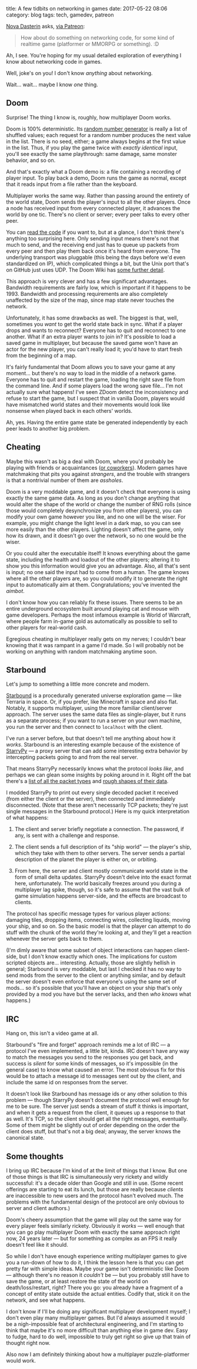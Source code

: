 title: A few tidbits on networking in games
date: 2017-05-22 08:06
category: blog
tags: tech, gamedev, patreon

[Nova Dasterin](https://www.patreon.com/user?u=2491881) asks, [via Patreon](https://www.patreon.com/eevee):

> How about do something on networking code, for some kind of realtime game (platformer or MMORPG or something). :D

Ah, I see.  You're hoping for my usual detailed exploration of everything I know about networking code in games.

Well, joke's on you!  I don't know _anything_ about networking.

Wait...  wait...  maybe I know _one_ thing.

<!-- more -->


## Doom

Surprise!  The thing I know is, roughly, how multiplayer Doom works.

Doom is 100% deterministic.  Its [random number generator](https://doomwiki.org/wiki/Pseudorandom_number_generator) is really a list of shuffled values; each request for a random number produces the next value in the list.  There is no seed, either; a game always begins at the first value in the list.  Thus, if you play the game twice with _exactly identical_ input, you'll see exactly the same playthrough: same damage, same monster behavior, and so on.

And that's exactly what a Doom demo is: a file containing a recording of player input.  To play back a demo, Doom runs the game as normal, except that it reads input from a file rather than the keyboard.

Multiplayer works the same way.  Rather than passing around the entirety of the world state, Doom sends the player's input to all the other players.  Once a node has received input from every connected player, it advances the world by one tic.  There's no client or server; every peer talks to every other peer.

You can [read the code](https://github.com/id-Software/DOOM/blob/master/linuxdoom-1.10/d_net.c) if you want to, but at a glance, I don't think there's anything too surprising here.  Only sending input means there's not that much to send, and the receiving end just has to queue up packets from every peer and then play them back once it's heard from everyone.  The underlying transport was pluggable (this being the days before we'd even standardized on IP), which complicated things a bit, but the Unix port that's on GitHub just uses UDP.  The Doom Wiki has [some further detail](https://doomwiki.org/wiki/Doom_networking_component).

This approach is very clever and has a few significant advantages.  Bandwidth requirements are fairly low, which is important if it happens to be 1993.  Bandwidth and processing requirements are also completely unaffected by the size of the map, since map state never touches the network.  

Unfortunately, it has some drawbacks as well.  The biggest is that, well, sometimes you _want_ to get the world state back in sync.  What if a player drops and wants to reconnect?  Everyone has to quit and reconnect to one another.  What if an extra player wants to join in?  It's possible to load a saved game in multiplayer, but because the saved game won't have an actor for the new player, you can't really load it; you'd have to start fresh from the beginning of a map.

It's fairly fundamental that Doom allows you to save your game at any moment...  but there's no way to load in the middle of a network game.  Everyone has to quit and restart the game, loading the right save file from the command line.  And if some players load the wrong save file...  I'm not actually sure what happens!  I've seen ZDoom detect the inconsistency and refuse to start the game, but I suspect that in vanilla Doom, players would have mismatched world states and their movements would look like nonsense when played back in each others' worlds.

Ah, yes.  Having the entire game state be generated independently by each peer leads to another big problem.


## Cheating

Maybe this wasn't as big a deal with Doom, where you'd probably be playing with friends or acquaintances ([or coworkers](https://doomwiki.org/wiki/Broadcast_packet_meltdown)).  Modern games have matchmaking that pits you against _strangers_, and the trouble with strangers is that a nontrivial number of them are _assholes_.

Doom is a very moddable game, and it doesn't check that everyone is using exactly the same game data.  As long as you don't change anything that would alter the shape of the world or change the number of RNG rolls (since those would completely desynchronize you from other players), you can modify your own game however you like, and no one will be the wiser.  For example, you might change the light level in a dark map, so you can see more easily than the other players.  Lighting doesn't affect the game, only how its drawn, and it doesn't go over the network, so no one would be the wiser.

Or you could alter the executable itself!  It knows everything about the game state, including the health and loadout of the other players; altering it to show you this information would give you an advantage.  Also, all that's sent is input; no one said the input had to come from a human.  The game knows where all the other players are, so you could modify it to generate the right input to automatically aim at them.  Congratulations; you've invented the _aimbot_.

I don't know how you can reliably fix these issues.  There seems to be an entire underground ecosystem built around playing cat and mouse with game developers.  Perhaps the most infamous example is World of Warcraft, where people farm in-game gold as automatically as possible to sell to other players for real-world cash.

Egregious cheating in multiplayer really gets on my nerves; I couldn't bear knowing that it was rampant in a game I'd made.  So I will probably not be working on anything with random matchmaking anytime soon.


## Starbound

Let's jump to something a little more concrete and modern.

[Starbound](http://playstarbound.com/) is a procedurally generated universe exploration game — like Terraria in space.  Or, if you prefer, like Minecraft in space and also flat.  Notably, it supports multiplayer, using the more familiar client/server approach.  The server uses the same data files as single-player, but it runs as a separate process; if you want to run a server on your own machine, you run the server and then connect to `localhost` with the client.

I've run a server before, but that doesn't tell me anything about how it _works_.  Starbound is an interesting example because of the existence of [StarryPy](https://github.com/StarryPy/StarryPy3k) — a proxy server that can add some interesting extra behavior by intercepting packets going to and from the real server.

That means StarryPy necessarily knows what the protocol _looks like_, and perhaps we can glean some insights by poking around in it.  Right off the bat there's a [list of all the packet types](https://github.com/StarryPy/StarryPy3k/blob/7d939f0bb5878195bca45aa3f830254c7628239e/packets.py) and [rough shapes of their data](https://github.com/StarryPy/StarryPy3k/blob/7d939f0bb5878195bca45aa3f830254c7628239e/data_parser.py#L641).

I modded StarryPy to print out every single decoded packet it received (from either the client or the server), then connected and immediately disconnected.  (Note that these aren't necessarily TCP packets; they're just single messages in the Starbound protocol.)  Here is my quick interpretation of what happens:

1. The client and server briefly negotiate a connection.  The password, if any, is sent with a challenge and response.

2. The client sends a full description of its "ship world" — the player's ship, which they take with them to other servers.  The server sends a partial description of the planet the player is either on, or orbiting.

3. From here, the server and client mostly communicate world state in the form of small delta updates.  StarryPy doesn't delve into the exact format here, unfortunately.  The world basically freezes around you during a multiplayer lag spike, though, so it's safe to assume that the vast bulk of game simulation happens server-side, and the effects are broadcast to clients.

The protocol has specific message types for various player actions: damaging tiles, dropping items, connecting wires, collecting liquids, moving your ship, and so on.  So the basic model is that the player can attempt to do stuff with the chunk of the world they're looking at, and they'll get a reaction whenever the server gets back to them.

(I'm dimly aware that some subset of object interactions can happen client-side, but I don't know exactly which ones.  The implications for custom scripted objects are...  interesting.  Actually, those are slightly hellish in general; Starbound is very moddable, but last I checked it has no way to send mods from the server to the client or anything similar, and by default the server doesn't even enforce that everyone's using the same set of mods...  so it's possible that you'll have an object on your ship that's only provided by a mod you have but the server lacks, and then _who knows_ what happens.)


## IRC

Hang on, this isn't a video game at all.

Starbound's "fire and forget" approach reminds me a lot of IRC — a protocol I've even implemented, a little bit, kinda.  IRC doesn't have any way to match the messages you send to the responses you get back, and success is _silent_ for some kinds of messages, so it's impossible (in the general case) to know what caused an error.  The most obvious fix for this would be to attach a message id to messages sent out by the client, and include the same id on responses from the server.

It doesn't look like Starbound has message ids or any other solution to this problem — though StarryPy doesn't document the protocol well enough for me to be sure.  The server just sends a stream of stuff it thinks is important, and when it gets a request from the client, it queues up a response to that as well.  It's TCP, so the client should get all the right messages, eventually.  Some of them might be slightly out of order depending on the order the client does stuff, but that's not a big deal; anyway, the server knows the canonical state.


## Some thoughts

I bring up IRC because I'm kind of at the limit of things that I know.  But one of those things is that IRC is simultaneously very rickety and wildly successful: it's a decade older than Google and still in use.  (Some recent offerings are starting to eat its lunch, but those are really because _clients_ are inaccessible to new users and the protocol hasn't evolved much.  The problems with the fundamental design of the protocol are only obvious to server and client authors.)

Doom's cheery assumption that the game will play out the same way for every player feels similarly rickety.  Obviously it _works_ — well enough that you can go play multiplayer Doom with exactly the same approach right now, 24 years later — but for something as complex as an FPS it really doesn't feel like it should.

So while I don't have enough experience _writing_ multiplayer games to give you a run-down of how to do it, I think the lesson here is that you can get pretty far with simple ideas.  Maybe your game isn't deterministic like Doom — although there's no reason it _couldn't_ be — but you probably still have to save the game, or at least restore the state of the world on death/loss/restart, right?  There you go: you already have a fragment of a concept of entity state outside the actual entities.  Codify that, stick it on the network, and see what happens.

I don't know if I'll be doing any significant multiplayer development myself; I don't even play many multiplayer games.  But I'd always assumed it would be a nigh-impossible feat of architectural engineering, and I'm starting to think that maybe it's no more difficult than anything else in game dev.  Easy to fudge, hard to do well, impossible to truly get right so give up that train of thought right now.

Also now I am definitely thinking about how a multiplayer puzzle-platformer would work.
